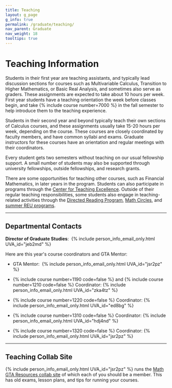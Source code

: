 ```yaml
---
title: Teaching
layout: g_page
g_info: true
permalink: /graduate/teaching/
nav_parent: Graduate
nav_weight: 18
tooltips: true
---
```


<h1>Teaching Information</h1>


Students in their first year are teaching assistants, and typically lead discussion sections for courses such as Multivariable Calculus, Transition to Higher Mathematics, or Basic Real Analysis, and sometimes also serve as graders.  These assignments are expected to take about 10 hours per week.  First year students have a teaching orientation the week before classes begin, and take {% include course number=7000 %} in the fall semester to help introduce them to the teaching experience.

Students in their second year and beyond typically teach their own sections of Calculus courses, and these assignments usually take 15-20 hours per week, depending on the course.  These courses are closely coordinated by faculty members, and have common syllabi and exams.  Graduate instructors for these courses have an orientation and regular meetings with their coordinators. 

Every student gets two semesters without teaching on our usual fellowship support. A small number of students may also be supported through university fellowships, outside fellowships, and research grants.

There are some opportunities for teaching other courses, such as Financial Mathematics, in later years in the program.  Students can also participate in programs through the [Center for Teaching Excellence](https://cte.virginia.edu).  Outside of their regular teaching responsibilities, some students also engage in teaching-related activities through the [Directed Reading Program](https://math.virginia.edu/drp/), [Math Circles](https://math.virginia.edu/mathcircle/), and [summer REU programs](https://uva.theopenscholar.com/reu/program).


---

<h2 class="mb-3">Departmental Contacts</h2>

**Director of Graduate Studies**:&nbsp;&nbsp;{% include person_info_email_only.html UVA_id="jeb2md" %}

Here are this year's course coordinators and GTA Mentor:

- GTA Mentor:&nbsp;&nbsp;{% include person_info_email_only.html UVA_id="jsr2pz" %}

- {% include course number=1190 code=false %} and {% include course number=1210 code=false %} Coordinator: {% include person_info_email_only.html UVA_id="zka4tz" %}

- {% include course number=1220 code=false %} Coordinator: {% include person_info_email_only.html UVA_id="ed8bg" %}

- {% include course number=1310 code=false %} Coordinator: {% include person_info_email_only.html UVA_id="hdj4nd" %}

- {% include course number=1320 code=false %} Coordinator: {% include person_info_email_only.html UVA_id="jsr2pz" %}

---

<h2 class="mb-3">Teaching Collab Site</h2>

{% include person_info_email_only.html UVA_id="jsr2pz" %} runs the [Math GTA Resources collab site](https://collab.itc.virginia.edu/portal/site/0eecd9ff-1916-4857-8a44-43d946f5aef5) of which each of you should be a member. This has old exams, lesson plans, and tips for running your courses.
